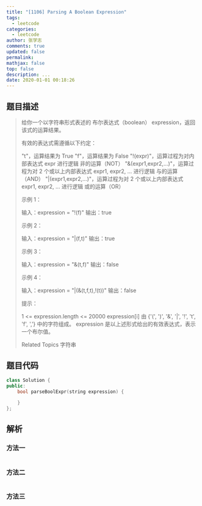 ```yaml
---
title: "[1106] Parsing A Boolean Expression"
tags:
  - leetcode
categories:
  - leetcode
author: 张学志
comments: true
updated: false
permalink:
mathjax: false
top: false
description: ...
date: 2020-01-01 00:18:26
---
```


## 题目描述

> 给你一个以字符串形式表述的 布尔表达式（boolean） expression，返回该式的运算结果。 
> 
> 有效的表达式需遵循以下约定： 
> 
> 
> "t"，运算结果为 True 
> "f"，运算结果为 False 
> "!(expr)"，运算过程为对内部表达式 expr 进行逻辑 非的运算（NOT） 
> "&(expr1,expr2,...)"，运算过程为对 2 个或以上内部表达式 expr1, expr2, ... 进行逻辑 与的运算（AND） 
> "|(expr1,expr2,...)"，运算过程为对 2 个或以上内部表达式 expr1, expr2, ... 进行逻辑 或的运算（OR） 
> 
> 
> 
> 
> 示例 1： 
> 
> 输入：expression = "!(f)"
> 输出：true
> 
> 
> 示例 2： 
> 
> 输入：expression = "|(f,t)"
> 输出：true
> 
> 
> 示例 3： 
> 
> 输入：expression = "&(t,f)"
> 输出：false
> 
> 
> 示例 4： 
> 
> 输入：expression = "|(&(t,f,t),!(t))"
> 输出：false
> 
> 
> 
> 
> 提示： 
> 
> 
> 1 <= expression.length <= 20000 
> expression[i] 由 {'(', ')', '&', '|', '!', 't', 'f', ','} 中的字符组成。 
> expression 是以上述形式给出的有效表达式，表示一个布尔值。 
> 
> Related Topics 字符串

## 题目代码

```cpp
class Solution {
public:
    bool parseBoolExpr(string expression) {
        
    }
};
```

## 解析

### 方法一

```cpp

```

### 方法二

```cpp

```

### 方法三

```cpp

```

